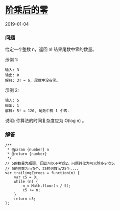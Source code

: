 # [阶乘后的零](https://leetcode-cn.com/problems/factorial-trailing-zeroes)
2019-01-04
### 问题

给定一个整数 n，返回 n! 结果尾数中零的数量。

示例 1:

```
输入: 3
输出: 0
解释: 3! = 6, 尾数中没有零。
```
示例 2:

```
输入: 5
输出: 1
解释: 5! = 120, 尾数中有 1 个零.
```
说明: 你算法的时间复杂度应为 O(log n) 。

### 解答

```
/**
 * @param {number} n
 * @return {number}
 */
// 5的数量为瓶颈, 因此可以不考虑2。问题转化为可以除多少次5。
// 5的倍数为n/5个，25的倍数n/25个....
var trailingZeroes = function(n) {
    var c5 = 0;
    while (n) {
        n = Math.floor(n / 5);
        c5 += n;
    }
    return c5;
};
```